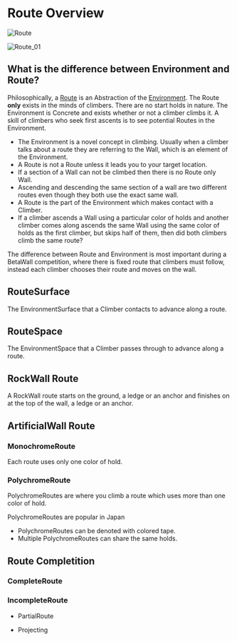 # Route Overview

![Route](/Route.png)

![Route_01](/Route_01.png)


## What is the difference between Environment and Route?

Philosophically, a [Route](/reference/Route/RouteOverview) is an Abstraction of the [Environment](/reference/Environment/EnvironmentOverview). The Route **only** exists in the minds of climbers. There are no start holds in nature. The Environment is Concrete and exists whether or not a climber climbs it. A skill of climbers who seek first ascents is to see potential Routes in the Environment.

- The Environment is a novel concept in climbing. Usually when a climber talks about a route they are referring to the Wall, which is an element of the Environment.
- A Route is not a Route unless it leads you to your target location. 
- If a section of a Wall can not be climbed then there is no Route only Wall.
- Ascending and descending the same section of a wall are two different routes even though they both use the exact same wall. 
- A Route is the part of the Environment which makes contact with a Climber. 
- If a climber ascends a Wall using a particular color of holds and another climber comes along ascends the same Wall using the same color of holds as the first climber, but skips half of them, then did both climbers climb the same route?

The difference between Route and Environment is most important during a BetaWall competition, where there is fixed route that climbers must follow, instead each climber chooses their route and moves on the wall.



## RouteSurface
The EnvironmentSurface that a Climber contacts to advance along a route.

## RouteSpace

The EnvironmentSpace that a Climber passes through to advance along a route.

## RockWall Route

A RockWall route starts on the ground, a ledge or an anchor and finishes on at the top of the wall, a ledge or an anchor.


## ArtificialWall Route

### MonochromeRoute

Each route uses only one color of hold.

### PolychromeRoute

PolychromeRoutes are where you climb a route which uses more than one color of hold.

PolychromeRoutes are popular in Japan

- PolychromeRoutes can be denoted with colored tape.
- Multiple PolychromeRoutes can share the same holds.


## Route Completition

### CompleteRoute

### IncompleteRoute

- PartialRoute

- Projecting